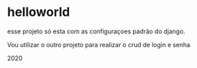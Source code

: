 # helloworld

esse projeto só esta com as configuraçoes padrão do django. 

Vou utilizar o outro projeto para realizar o crud de login e senha

2020

